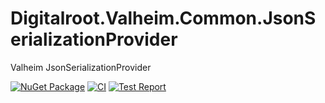 # Digitalroot.Valheim.Common.JsonSerializationProvider
Valheim JsonSerializationProvider

[![NuGet Package](https://github.com/Digitalroot-Valheim/Digitalroot.Valheim.Common.Json/actions/workflows/publish.yml/badge.svg)](https://github.com/Digitalroot-Valheim/Digitalroot.Valheim.Common.Json/actions/workflows/publish.yml)
[![CI](https://github.com/Digitalroot-Valheim/Digitalroot.Valheim.Common.Json/actions/workflows/ci.yml/badge.svg)](https://github.com/Digitalroot-Valheim/Digitalroot.Valheim.Common.Json/actions/workflows/ci.yml)
[![Test Report](https://github.com/Digitalroot-Valheim/Digitalroot.Valheim.Common.Json/actions/workflows/test-report.yml/badge.svg)](https://github.com/Digitalroot-Valheim/Digitalroot.Valheim.Common.Json/actions/workflows/test-report.yml)